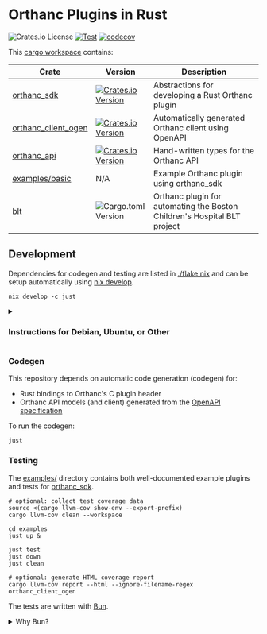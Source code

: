 # Orthanc Plugins in Rust

![Crates.io License](https://img.shields.io/crates/l/orthanc_sdk)
[![Test](https://github.com/FNNDSC/orthanc-rs/actions/workflows/test.yml/badge.svg)](https://github.com/FNNDSC/orthanc-rs/actions/workflows/test.yml)
[![codecov](https://codecov.io/gh/FNNDSC/orthanc-rs/graph/badge.svg?token=9RHMEYB2UU)](https://codecov.io/gh/FNNDSC/orthanc-rs)

This [cargo workspace](https://doc.rust-lang.org/cargo/reference/workspaces.html) contains:

| Crate                            | Version                                                                                          | Description                                                              |
|----------------------------------|--------------------------------------------------------------------------------------------------|--------------------------------------------------------------------------|
| [orthanc_sdk](./orthanc_sdk)     | [![Crates.io Version](https://img.shields.io/crates/v/orthanc_sdk)][orthanc_sdk]                 | Abstractions for developing a Rust Orthanc plugin                        |
| [orthanc_client_ogen][ogen]      | [![Crates.io Version](https://img.shields.io/crates/v/orthanc_client_ogen)][orthanc_client_ogen] | Automatically generated Orthanc client using OpenAPI                     |
| [orthanc_api](./orthanc_api)     | [![Crates.io Version](https://img.shields.io/crates/v/orthanc_api)][orthanc_api]                 | Hand-written types for the Orthanc API                                   |
| [examples/basic][example]        | N/A                                                                                              | Example Orthanc plugin using [orthanc_sdk][orthanc_sdk]                  |
| [blt](./blt)                     | ![Cargo.toml Version][blt-badge]                                                                 | Orthanc plugin for automating the Boston Children's Hospital BLT project |

[ogen]: ./orthanc_client_ogen_overlay
[example]: ./examples/basic/src/plugin.rs
[orthanc_api]: https://crates.io/crates/orthanc_api
[orthanc_sdk]: https://crates.io/crates/orthanc_sdk
[orthanc_client_ogen]: https://crates.io/crates/orthanc_client_ogen
[blt-badge]: https://img.shields.io/badge/dynamic/toml?url=https%3A%2F%2Fgithub.com%2FFNNDSC%2Forthanc-rs%2Fraw%2Frefs%2Fheads%2Fmaster%2Fblt%2FCargo.toml&query=package.version&label=Cargo.toml

## Development

Dependencies for codegen and testing are listed in [./flake.nix](flake.nix) and can be setup automatically
using [nix develop](https://nix.dev/manual/nix/2.30/command-ref/new-cli/nix3-develop.html).

```shell
nix develop -c just
```

<details>
<summary>

### Instructions for Debian, Ubuntu, or Other

</summary>

> [!WARNING]
> I use Nix myself, so these instructions are untested.

If you don't want to use [Nix](https://nixos.org), install the packages specified
in the `outputs.devShell.buildInputs` section of `flake.nix` manually.

On Ubuntu or Debian, some basic dependencies can be installed using `apt`:

```shell
sudo apt update
sudo apt install just fd-find xh podman-compose
```

You will also need these, which are trickier to install:

- Rust: https://rustup.rs
- Bindgen: https://rust-lang.github.io/rust-bindgen/requirements.html
- OpenAPI Generator: https://openapi-generator.tech/docs/installation
- Podman: https://podman.io/docs/installation
- Bun (to test the examples): https://bun.com/

</details>

### Codegen

This repository depends on automatic code generation (codegen) for:

- Rust bindings to Orthanc's C plugin header
- Orthanc API models (and client) generated from the [OpenAPI specification](https://orthanc.uclouvain.be/api/)

To run the codegen:

```shell
just
```

### Testing

The [examples/](/examples) directory contains both well-documented example
plugins and tests for [orthanc_sdk](./orthan_sdk).

```shell
# optional: collect test coverage data
source <(cargo llvm-cov show-env --export-prefix)
cargo llvm-cov clean --workspace

cd examples
just up &

just test
just down
just clean

# optional: generate HTML coverage report
cargo llvm-cov report --html --ignore-filename-regex orthanc_client_ogen
```

The tests are written with [Bun](https://bun.com).

<details>
<summary>Why Bun?</summary>

Most of `orthanc_sdk` cannot be tested using `cargo test` because it is FFI
code to be invoked by Orthanc. We use Bun to cause the invocation of our code
via REST API calls made using `fetch`.

</details>
